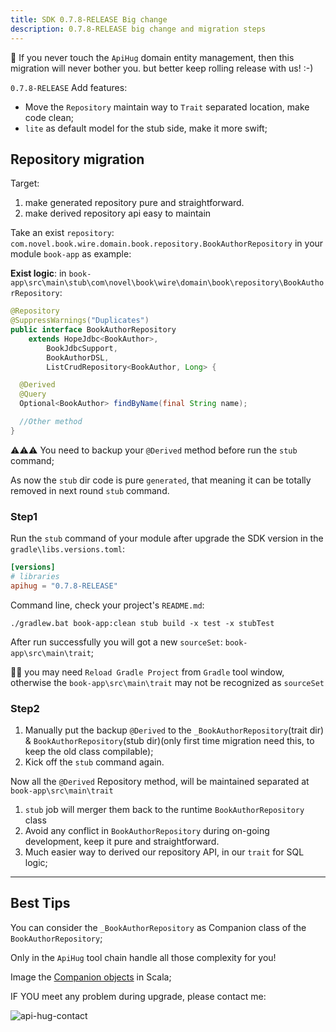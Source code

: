 ```yaml
---
title: SDK 0.7.8-RELEASE Big change
description: 0.7.8-RELEASE big change and migration steps
---
```


💁 If you never touch the `ApiHug` domain entity management, then this migration will never bother you. but better keep rolling release with us! :-)

`0.7.8-RELEASE` Add features:

- Move the `Repository` maintain way to `Trait` separated location, make code clean;
- `lite` as default model for the stub side, make it more swift;

## Repository migration

Target:

1. make generated repository pure and straightforward.
2. make derived repository api easy to maintain

Take an exist `repository`: `com.novel.book.wire.domain.book.repository.BookAuthorRepository` in your module `book-app` as example:

**Exist logic**: in `book-app\src\main\stub\com\novel\book\wire\domain\book\repository\BookAuthorRepository`:

```java
@Repository
@SuppressWarnings("Duplicates")
public interface BookAuthorRepository
    extends HopeJdbc<BookAuthor>,
        BookJdbcSupport,
        BookAuthorDSL,
        ListCrudRepository<BookAuthor, Long> {

  @Derived
  @Query
  Optional<BookAuthor> findByName(final String name);

  //Other method
}
```

⚠️⚠️⚠️ You need to backup your `@Derived` method before run the `stub` command;

As now the `stub` dir code is pure `generated`, that meaning it can be totally removed in next round `stub` command.

### Step1

Run the `stub` command of your module after upgrade the SDK version in the `gradle\libs.versions.toml`:

```toml
[versions]
# libraries
apihug = "0.7.8-RELEASE"
```

Command line, check your project's `README.md`:

```shell
./gradlew.bat book-app:clean stub build -x test -x stubTest
```

After run successfully you will got a new `sourceSet`: `book-app\src\main\trait`;

💁‍♀️ you may need `Reload Gradle Project` from `Gradle` tool window, otherwise the `book-app\src\main\trait` may not be recognized as `sourceSet`

### Step2

1. Manually put the backup `@Derived` to the `_BookAuthorRepository`(trait dir) & `BookAuthorRepository`(stub dir)(only first time migration need this, to keep the old class compilable);
2. Kick off the `stub` command again.

Now all the `@Derived` Repository method, will be maintained separated at `book-app\src\main\trait`

1. `stub` job will merger them back to the runtime `BookAuthorRepository` class
2. Avoid any conflict in `BookAuthorRepository` during on-going development, keep it pure and straightforward.
3. Much easier way to derived our repository API, in our `trait` for SQL logic;

---

## Best Tips

You can consider the `_BookAuthorRepository` as Companion class of the `BookAuthorRepository`;

Only in the `ApiHug` tool chain handle all those complexity for you!

Image the [Companion objects](https://docs.scala-lang.org/scala3/book/domain-modeling-tools.html#companion-objects) in Scala;

IF YOU meet any problem during upgrade, please contact me:

![api-hug-contact](../../public/image/apihug-001.gif)
